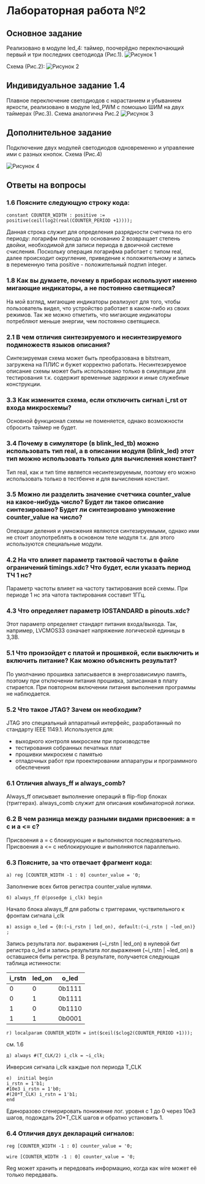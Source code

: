 # Лабораторная работа №2

## Основное задание
Реализовано в модуле led_4: таймер, поочерёдно переключающий первый и три последних светодиода (Рис.1).
![Рисунок 1](images/ksnip_20240409-214648.png "Рисунок 1")

Схема (Рис.2):
![Рисунок 2](images/ksnip_20240410-195234.png "Рисунок 2")

## Индивидуальное задание 1.4
Плавное переключение светодиодов с нарастанием и убыванием яркости, реализовано в модуле led_PWM с помошью ШИМ на двух таймерах (Рис.3). Схема аналогична Рис.2
![Рисунок 3](images/ksnip_20240409-215629.png "Рисунок 3")

## Дополнительное задание

Подключение двух модулей светодиодов одновременно и управление ими с разных кнопок. Схема (Рис.4)

![Рисунок 4](images/ksnip_20240410-194923.png "Рисунок 4")

## Ответы на вопросы

### 1.6 Поясните следующую строку кода:

    constant COUNTER_WIDTH : positive := positive(ceil(log2(real(COUNTER_PERIOD +1))));

Данная строка служит для определения разрядности счетчика по его периоду: логарифм периода по основанию 2 возвращает степень двойки, необходимой для записи периода в двоичной системе счисления. Поскольку операция логарифма работает с типом real, далее происходит округление, приведение к положительному и запись в переменную типа positive - положительный подтип integer.

### 1.8 Как вы думаете, почему в приборах используют именно мигающие индикаторы, а не постоянно светящиеся?

На мой взгляд, мигающие индикаторы реализуют для того, чтобы пользователь видел, что устройство работает в каком-либо из своих режимов. Так же можно отметить, что мигающие индикаторы потребляют меньше энергии, чем постоянно светящиеся.

### 2.1 В чем отличия синтезируемого и несинтезируемого подмножеств языков описания?

Синтезируемая схема может быть преобразована в bitstream, загружена на ПЛИС и бужет корректно работать. Несинтезируемое описание схемы может быть использовано только в симуляции для тестирования т.к. содержит временные задержки и иные служебные конструкции.

### 3.3 Как изменится схема, если отключить сигнал i_rst от входа микросхемы?

Основной функционал схемы не поменяется, однако возможности сбросить таймер не будет.

### 3.4 Почему в симуляторе (в blink_led_tb) можно использовать тип real, а в описании модуля (blink_led) этот тип можно использовать только для вычисления констант?

Тип real, как и тип time является несинтезируемым, поэтому его можно использовать только в тестбенче и для вычисления констант.

### 3.5 Можно ли разделить значение счетчика counter_value на какое-нибудь число? Будет ли такое описание синтезировано? Будет ли синтезировано умножение counter_value на число?

Операции деления и умножения являются синтезируемыми, однако ими не стоит злоупотреблять в основном теле модуля т.к. для этого используются специальные модули.

### 4.2 На что влияет параметр тактовой частоты в файле ограничений timings.xdc? Что будет, если указать период ТЧ 1 нс?

Параметр частоты влияет на частоту тактирования всей схемы. При периоде 1 нс эта чатота тактирования составит 1ГГц.

### 4.3 Что определяет параметр IOSTANDARD в pinouts.xdc?

Этот параметр определяет стандарт питания входа/выхода. Так, например, LVCMOS33 означает напряжение логической единицы в 3,3В.

### 5.1 Что произойдет с платой и прошивкой, если выключить и включить питание? Как можно объяснить результат?

По умолчанию прошивка записывается в энергозависимую память, поэтому при отключении питания прошивка, записанная в плату стирается. При повторном включении питания выполнения программы не наблюдается.

### 5.2 Что такое JTAG? Зачем он необходим?

JTAG это специальный аппаратный интерфейс, разработанный по стандарту IEEE 1149.1. Используется для:
* выходного контроля микросхем при производстве
* тестирования собранных печатных плат
* прошивки микросхем с памятью
* отладочных работ при проектировании аппаратуры и программного обеспечения

### 6.1 Отличия always_ff и always_comb?

Always_ff описывает выполнение операций в flip-flop блоках (триггерах). always_comb служит для описания комбинаторной логики.

### 6.2 В чем разница между разными видами присвоения: а = с и a <= c?

Присвоения a = c блокирующие и выполняются последовательно. Присвоения a <= c неблокирующие и выполняются параллельно.

### 6.3 Поясните, за что отвечает фрагмент кода:

    а) reg [COUNTER_WIDTH -1 : 0] counter_value = '0;
Заполнение всех битов регистра counter_value нулями.

    б) always_ff @(posedge i_clk) begin
Начало блока always_ff для работы с триггерами, чуствительного к фронтам сигнала i_clk

    в) assign o_led = {0:(~i_rstn | led_on), default:(~i_rstn | ~led_on)} ;
Запись результата лог. выражения (~i_rstn | led_on) в нулевой бит регистра o_led и запись результата лог.выражения (~i_rstn | ~led_on) в оставшиеся биты регистра. В результате, получается следующая таблица истинности:

i_rstn|  led_on | o_led |
------|---------|-------|
0     |0        |0b1111 |
0     |1        |0b1111 |
1     |0        |0b1110 |
1     |1        |0b0001 |

    г) localparam COUNTER_WIDTH = int($ceil($clog2(COUNTER_PERIOD +1)));
см. 1.6

    д) always #(T_CLK/2) i_clk = ~i_clk;
Инверсия сигнала i_clk каждые пол периода T_CLK

    е) 	initial begin
    i_rstn = 1'b1;
    #10e3 i_rstn = 1'b0;
    #(20*T_CLK) i_rstn = 1'b1;
    end
Единоразово сгенерировать понижение лог. уровня с 1 до 0 через 10e3 шагов, подождать 20*T_CLK шагов и обратно установить 1.

### 6.4 Отличия двух деклараций сигналов:
    reg [COUNTER_WIDTH -1 : 0] counter_value = '0;
<!---------------------->
    wire [COUNTER_WIDTH -1 : 0] counter_value = '0;

Reg может хранить и передовать информацию, когда как wire может её только передавать.
